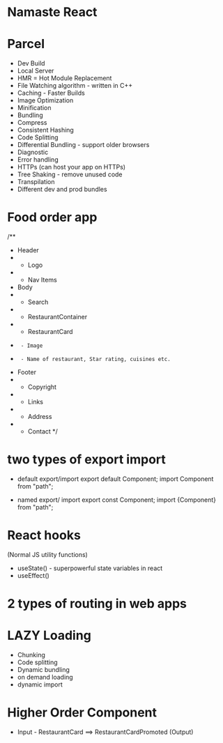 # Namaste React

# Parcel
- Dev Build
- Local Server
- HMR = Hot Module Replacement
- File Watching algorithm - written in C++
- Caching - Faster Builds
- Image Optimization
- Minification
- Bundling
- Compress
- Consistent Hashing
- Code Splitting
- Differential Bundling - support older browsers
- Diagnostic
- Error handling
- HTTPs (can host your app on HTTPs)
- Tree Shaking - remove unused code
- Transpilation
- Different dev and prod bundles

# Food order app

/**
 * Header 
 * - Logo
 * - Nav Items
 * Body
 * - Search
 * - RestaurantContainer
 *   - RestaurantCard
 *      - Image
 *      - Name of restaurant, Star rating, cuisines etc.
 * Footer
 * - Copyright
 * - Links
 * - Address
 * - Contact
 */

 # two types of export import 

 - default export/import
 export default Component;
 import Component from "path";

- named export/ import
export const Component;
import {Component} from "path";

# React hooks
(Normal JS utility functions)
- useState() - superpowerful state variables in react
- useEffect()

# 2 types of routing in web apps

# LAZY Loading
- Chunking
- Code splitting
- Dynamic bundling
- on demand loading
- dynamic import

# Higher Order Component
- Input - RestaurantCard ==> RestaurantCardPromoted (Output)